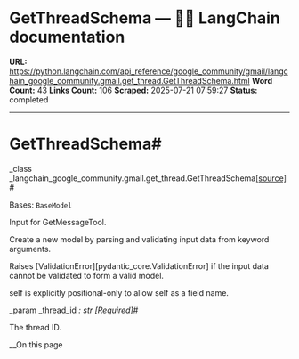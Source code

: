 # GetThreadSchema — 🦜🔗 LangChain  documentation

**URL:** https://python.langchain.com/api_reference/google_community/gmail/langchain_google_community.gmail.get_thread.GetThreadSchema.html
**Word Count:** 43
**Links Count:** 106
**Scraped:** 2025-07-21 07:59:27
**Status:** completed

---

# GetThreadSchema\#

_class _langchain\_google\_community.gmail.get\_thread.GetThreadSchema[\[source\]](https://python.langchain.com/api_reference/_modules/langchain_google_community/gmail/get_thread.html#GetThreadSchema)\#     

Bases: `BaseModel`

Input for GetMessageTool.

Create a new model by parsing and validating input data from keyword arguments.

Raises \[ValidationError\]\[pydantic\_core.ValidationError\] if the input data cannot be validated to form a valid model.

self is explicitly positional-only to allow self as a field name.

_param _thread\_id _: str_ _\[Required\]_\#     

The thread ID.

__On this page